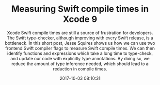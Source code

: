 ---
title: "Measuring Swift compile times in Xcode 9"
subtitle: "Xcode Swift compile times are still a source of frustration for developers. The Swift type-checker, although improving with every Swift release, is a bottleneck. In this short post, Jesse Squires shows us how we can use two frontend Swift compiler flags to measure Swift compile times. We can then identify functions and expressions which take a long time to type-check, and update our code with explicitly type annotations. By doing so, we reduce the amount of type inference needed, which should lead to a reduction in compile times."
tags: ["compiler","Xcode"]
link: "https://www.jessesquires.com/blog/measuring-compile-times-xcode9/"
date: "2017-10-03 08:10:31"
---